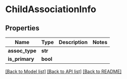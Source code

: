 # ChildAssociationInfo

## Properties
Name | Type | Description | Notes
------------ | ------------- | ------------- | -------------
**assoc_type** | **str** |  | 
**is_primary** | **bool** |  | 

[[Back to Model list]](../README.md#documentation-for-models) [[Back to API list]](../README.md#documentation-for-api-endpoints) [[Back to README]](../README.md)


